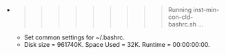 * >>>>>>>>> Running inst-min-con-cld-bashrc.sh ...
  * Set common settings for ~/.bashrc.
  * Disk size = 961740K. Space Used = 32K. Runtime = 00:00:00:00.
